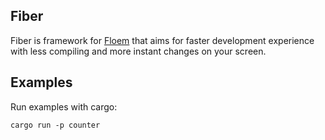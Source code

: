 ## Fiber 
Fiber is framework for [Floem](https://github.com/lapce/floem) that aims for faster development experience with less compiling and more instant changes on your screen.

## Examples
Run examples with cargo:  

    cargo run -p counter
